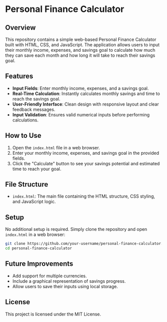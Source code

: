 # Personal Finance Calculator

## Overview
This repository contains a simple web-based Personal Finance Calculator built with HTML, CSS, and JavaScript. The application allows users to input their monthly income, expenses, and savings goal to calculate how much they can save each month and how long it will take to reach their savings goal.

## Features
- **Input Fields**: Enter monthly income, expenses, and a savings goal.
- **Real-Time Calculation**: Instantly calculates monthly savings and time to reach the savings goal.
- **User-Friendly Interface**: Clean design with responsive layout and clear feedback messages.
- **Input Validation**: Ensures valid numerical inputs before performing calculations.

## How to Use
1. Open the `index.html` file in a web browser.
2. Enter your monthly income, expenses, and savings goal in the provided fields.
3. Click the "Calculate" button to see your savings potential and estimated time to reach your goal.

## File Structure
- `index.html`: The main file containing the HTML structure, CSS styling, and JavaScript logic.

## Setup
No additional setup is required. Simply clone the repository and open `index.html` in a web browser:
```bash
git clone https://github.com/your-username/personal-finance-calculator.git
cd personal-finance-calculator
```

## Future Improvements
- Add support for multiple currencies.
- Include a graphical representation of savings progress.
- Allow users to save their inputs using local storage.

## License
This project is licensed under the MIT License.